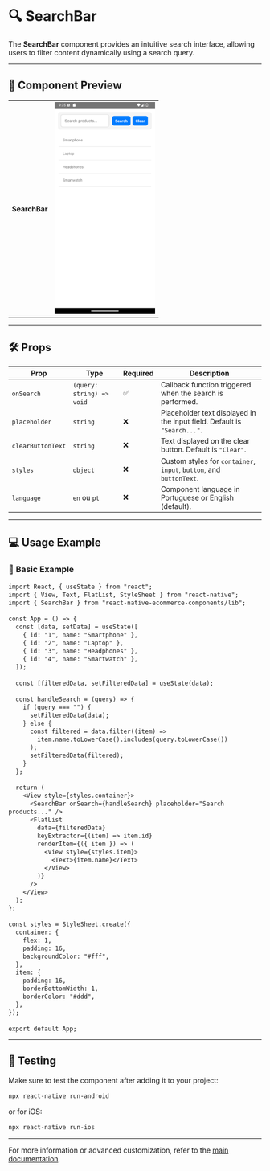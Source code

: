 # 🔍 **SearchBar**

The **SearchBar** component provides an intuitive search interface, allowing users to filter content dynamically using a search query.

---

## 📸 **Component Preview**

<table>
  <tr>
    <td><strong>SearchBar</strong></td>
    <td><img src="../../Images/SearchBar.png" alt="SearchBar" width="200"/></td>
  </tr>
</table>

---

## 🛠️ **Props**

| Prop              | Type                      | Required | Description                                                              |
| ----------------- | ------------------------- | -------- | ------------------------------------------------------------------------ |
| `onSearch`        | `(query: string) => void` | ✅       | Callback function triggered when the search is performed.                |
| `placeholder`     | `string`                  | ❌       | Placeholder text displayed in the input field. Default is `"Search..."`. |
| `clearButtonText` | `string`                  | ❌       | Text displayed on the clear button. Default is `"Clear"`.                |
| `styles`          | `object`                  | ❌       | Custom styles for `container`, `input`, `button`, and `buttonText`.      |
| `language`         | `en` ou `pt`                 | ❌          | Component language in Portuguese or English (default). |

---

## 💻 **Usage Example**

### 📝 **Basic Example**

```tsx
import React, { useState } from "react";
import { View, Text, FlatList, StyleSheet } from "react-native";
import { SearchBar } from "react-native-ecommerce-components/lib";

const App = () => {
  const [data, setData] = useState([
    { id: "1", name: "Smartphone" },
    { id: "2", name: "Laptop" },
    { id: "3", name: "Headphones" },
    { id: "4", name: "Smartwatch" },
  ]);

  const [filteredData, setFilteredData] = useState(data);

  const handleSearch = (query) => {
    if (query === "") {
      setFilteredData(data);
    } else {
      const filtered = data.filter((item) =>
        item.name.toLowerCase().includes(query.toLowerCase())
      );
      setFilteredData(filtered);
    }
  };

  return (
    <View style={styles.container}>
      <SearchBar onSearch={handleSearch} placeholder="Search products..." />
      <FlatList
        data={filteredData}
        keyExtractor={(item) => item.id}
        renderItem={({ item }) => (
          <View style={styles.item}>
            <Text>{item.name}</Text>
          </View>
        )}
      />
    </View>
  );
};

const styles = StyleSheet.create({
  container: {
    flex: 1,
    padding: 16,
    backgroundColor: "#fff",
  },
  item: {
    padding: 16,
    borderBottomWidth: 1,
    borderColor: "#ddd",
  },
});

export default App;
```

---

## 🧪 **Testing**

Make sure to test the component after adding it to your project:

```sh
npx react-native run-android
```

or for iOS:

```sh
npx react-native run-ios
```

---

For more information or advanced customization, refer to the [main documentation](../../README.md).
